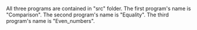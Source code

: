 All three programs are contained in "src" folder.
The first program's name is "Comparison".
The second program's name is "Equality".
The third program's name is "Even_numbers".
